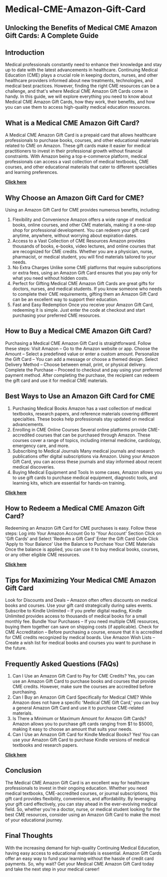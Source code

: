 # Medical-CME-Amazon-Gift-Card
## Unlocking the Benefits of Medical CME Amazon Gift Cards: A Complete Guide
## Introduction
Medical professionals constantly need to enhance their knowledge and stay up to date with the latest advancements in healthcare. Continuing Medical Education (CME) plays a crucial role in keeping doctors, nurses, and other healthcare providers informed about new treatments, technologies, and medical best practices. However, finding the right CME resources can be a challenge, and that's where Medical CME Amazon Gift Cards come in handy.
In this guide, we will explore everything you need to know about Medical CME Amazon Gift Cards, how they work, their benefits, and how you can use them to access high-quality medical education resources.

## What is a Medical CME Amazon Gift Card?
A Medical CME Amazon Gift Card is a prepaid card that allows healthcare professionals to purchase books, courses, and other educational materials related to CME on Amazon. These gift cards make it easier for medical practitioners to invest in their professional growth without financial constraints.
With Amazon being a top e-commerce platform, medical professionals can access a vast collection of medical textbooks, CME courses, and other educational materials that cater to different specialties and learning preferences.

**[Click here](https://offermartx.com/wp-admin/post.php?post=830&action=edit)**

## Why Choose an Amazon Gift Card for CME?
Using an Amazon Gift Card for CME provides numerous benefits, including:
1. Flexibility and Convenience
Amazon offers a wide range of medical books, online courses, and other CME materials, making it a one-stop shop for professional development. You can redeem your gift card anytime, anywhere, without worrying about expiration dates.
2. Access to a Vast Collection of CME Resources
Amazon provides thousands of books, e-books, video lectures, and online courses that are recognized for CME credits. Whether you are a physician, nurse, pharmacist, or medical student, you will find materials tailored to your needs.
3. No Extra Charges
Unlike some CME platforms that require subscriptions or extra fees, using an Amazon Gift Card ensures that you pay only for what you need without hidden costs.
4. Perfect for Gifting
Medical CME Amazon Gift Cards are great gifts for doctors, nurses, and medical students. If you know someone who needs to complete their CME requirements, gifting them an Amazon Gift Card can be an excellent way to support their education.
5. Fast and Easy Redemption
Once you receive your Amazon Gift Card, redeeming it is simple. Just enter the code at checkout and start purchasing your preferred CME resources.

## How to Buy a Medical CME Amazon Gift Card?
Purchasing a Medical CME Amazon Gift Card is straightforward. Follow these steps:
Visit Amazon – Go to the Amazon website or app.
Choose the Amount – Select a predefined value or enter a custom amount.
Personalize the Gift Card – You can add a message or choose a themed design.
Select Delivery Method – Choose between email, print, or physical delivery.
Complete the Purchase – Proceed to checkout and pay using your preferred payment method.
After completing the purchase, the recipient can redeem the gift card and use it for medical CME materials.

## Best Ways to Use an Amazon Gift Card for CME
1. Purchasing Medical Books
Amazon has a vast collection of medical textbooks, research papers, and reference materials covering different specialties. These books help professionals stay updated on medical advancements.
2. Enrolling in CME Online Courses
Several online platforms provide CME-accredited courses that can be purchased through Amazon. These courses cover a range of topics, including internal medicine, cardiology, emergency care, and more.
3. Subscribing to Medical Journals
Many medical journals and research publications offer digital subscriptions via Amazon. Using your Amazon Gift Card, you can access these journals and stay informed about recent medical discoveries.
4. Buying Medical Equipment and Tools
In some cases, Amazon allows you to use gift cards to purchase medical equipment, diagnostic tools, and learning kits, which are essential for hands-on training.

**[Click here](https://offermartx.com/wp-admin/post.php?post=830&action=edit)**

## How to Redeem a Medical CME Amazon Gift Card?
Redeeming an Amazon Gift Card for CME purchases is easy. Follow these steps:
Log into Your Amazon Account
Go to 'Your Account' Section
Click on 'Gift Cards' and Select 'Redeem a Gift Card'
Enter the Gift Card Code
Click 'Apply to Your Balance'
Use the Balance to Purchase Your CME Materials
Once the balance is applied, you can use it to buy medical books, courses, or any other eligible CME resources.

**[Click here](https://offermartx.com/wp-admin/post.php?post=830&action=edit)**

## Tips for Maximizing Your Medical CME Amazon Gift Card
Look for Discounts and Deals – Amazon often offers discounts on medical books and courses. Use your gift card strategically during sales events.
Subscribe to Kindle Unlimited – If you prefer digital reading, Kindle Unlimited provides access to thousands of medical books for a small monthly fee.
Bundle Your Purchases – If you need multiple CME resources, buying them together can save on shipping costs (if applicable).
Check for CME Accreditation – Before purchasing a course, ensure that it is accredited for CME credits recognized by medical boards.
Use Amazon Wish Lists – Create a wish list for medical books and courses you want to purchase in the future.

## Frequently Asked Questions (FAQs)
1. Can I Use an Amazon Gift Card to Pay for CME Credits?
Yes, you can use an Amazon Gift Card to purchase books and courses that provide CME credits. However, make sure the courses are accredited before purchasing.
2. Can I Buy an Amazon Gift Card Specifically for Medical CME?
While Amazon does not have a specific 'Medical CME Gift Card,' you can buy a general Amazon Gift Card and use it to purchase CME-related materials.
3. Is There a Minimum or Maximum Amount for Amazon Gift Cards?
Amazon allows you to purchase gift cards ranging from $1 to $5000, making it easy to choose an amount that suits your needs.
4. Can I Use an Amazon Gift Card for Kindle Medical Books?
Yes! You can use your Amazon Gift Card to purchase Kindle versions of medical textbooks and research papers.

**[Click here](https://offermartx.com/wp-admin/post.php?post=830&action=edit)**

## Conclusion
The Medical CME Amazon Gift Card is an excellent way for healthcare professionals to invest in their ongoing education. Whether you need medical textbooks, CME-accredited courses, or journal subscriptions, this gift card provides flexibility, convenience, and affordability. By leveraging your gift card effectively, you can stay ahead in the ever-evolving medical field.
So, whether you're a doctor, nurse, or medical student looking for the best CME resources, consider using an Amazon Gift Card to make the most of your educational journey.

## Final Thoughts
With the increasing demand for high-quality Continuing Medical Education, having easy access to educational materials is essential. Amazon Gift Cards offer an easy way to fund your learning without the hassle of credit card payments.
So, why wait? Get your Medical CME Amazon Gift Card today and take the next step in your medical career!
